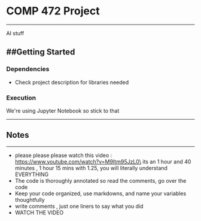 # COMP 472 Project 
---
AI stuff

##Getting Started
---
### Dependencies
- Check project description for libraries needed 

### Execution 
We're using Jupyter Notebook so stick to that

---
## Notes 
---
- please please please watch this video : https://www.youtube.com/watch?v=M9Itm95JzL0\
its an 1 hour and 40 minutes , 1 hour 15 mins with 1.25, you will literally understand EVERYTHING
- The code is thoroughly annotated so read the comments, go over the code
- Keep your code organized, use markdowns, and name your variables thoughtfully 
- write comments , just one liners to say what you did  
- WATCH THE VIDEO 
